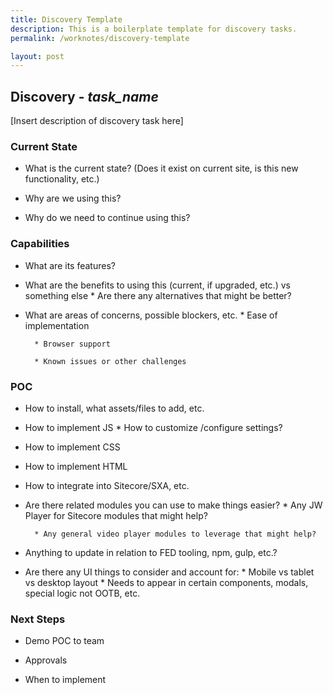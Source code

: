 ```yaml
---
title: Discovery Template
description: This is a boilerplate template for discovery tasks.
permalink: /worknotes/discovery-template

layout: post
---
```

## Discovery - *task_name*

[Insert description of discovery task here]
 
### Current State

* What is the current state? (Does it exist on current site, is this new functionality, etc.)

* Why are we using this?

* Why do we need to continue using this?

### Capabilities

* What are its features?

* What are the benefits to using this (current, if upgraded, etc.) vs something else
        * Are there any alternatives that might be better?

* What are areas of concerns, possible blockers, etc.
        * Ease of implementation

        * Browser support

        * Known issues or other challenges

### POC

* How to install, what assets/files to add, etc.

* How to implement JS
        * How to customize /configure settings?

* How to implement CSS

* How to implement HTML

* How to integrate into Sitecore/SXA, etc.

* Are there related modules you can use to make things easier?
        * Any JW Player for Sitecore modules that might help?

        * Any general video player modules to leverage that might help?

* Anything to update in relation to FED tooling, npm, gulp, etc.?

* Are there any UI things to consider and account for:
        * Mobile vs tablet vs desktop layout
        * Needs to appear in certain components, modals, special logic not OOTB, etc.

### Next Steps

* Demo POC to team

* Approvals

* When to implement